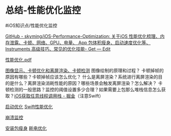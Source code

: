 # 总结-性能优化监控
#iOS知识点/性能优化监控 

[GitHub - skyming/iOS-Performance-Optimization: 关于iOS 性能优化梳理、内存泄露、卡顿、网络、GPU、电量、 App 包体积瘦身、启动速度优化等、Instruments 高级技巧、常见的优化技能- Get — Edit](https://github.com/skyming/iOS-Performance-Optimization)

<a href='%E6%80%A7%E8%83%BD%E4%BC%98%E5%8C%96.pdf'>性能优化.pdf</a>

[图像显示、卡顿优化和离屏渲染、卡顿检测](bear://x-callback-url/open-note?id=04B25B12-31D4-498A-A556-61BE1EE84473-3605-000092F3C333FA31)
图像绘制的原理和过程？
卡顿掉帧的原因有哪些？卡顿掉帧应该怎么优化？
什么是离屏渲染？系统进行离屏渲染的目的是什么？离屏渲染消耗性能的原因？哪些场景会触发离屏渲染？怎么解决？
卡顿检测的一般思路？监控的阈值设置多少合理？如果需要上包那么堆栈信息怎么获取？[iOS获取任意线程调用栈 - 掘金](https://juejin.im/post/5d81fac66fb9a06af7126a44)（注意Swift）

[启动优化](bear://x-callback-url/open-note?id=36A6E5B5-71AC-40CB-BA09-DFACA8F66C53-3605-000092F2889AFC87)
[Swift性能优化](bear://x-callback-url/open-note?id=36EA4D11-F26E-4C19-BB1D-3324AEF6B5BB-3605-000092F95F2A348F)

[崩溃监控](bear://x-callback-url/open-note?id=7C2B1F13-C8E7-4422-AC97-53C0C3591F3F-21058-00043197818F1A6F)

[安装包瘦身](bear://x-callback-url/open-note?id=B272F45E-C70A-4515-8DF1-11FDFF603394-3605-000092ED8CBA84D3)
[耗电优化](bear://x-callback-url/open-note?id=BE6B0C08-AE55-497F-BD5D-9EBA9B2EE118-3605-000092EF348E9868)

